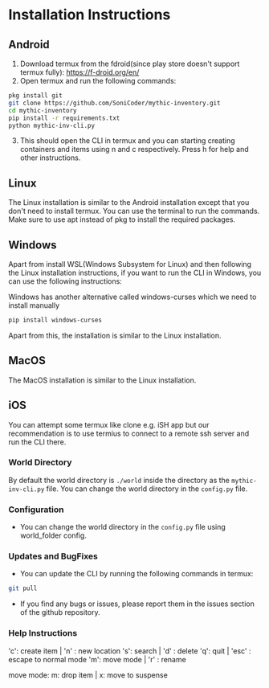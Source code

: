 # Installation Instructions

## Android

1. Download termux from the fdroid(since play store doesn't support termux fully): https://f-droid.org/en/
2. Open termux and run the following commands:
```bash
pkg install git
git clone https://github.com/SoniCoder/mythic-inventory.git
cd mythic-inventory
pip install -r requirements.txt
python mythic-inv-cli.py
```
3. This should open the CLI in termux and you can starting creating containers and items using n and c respectively. Press h for help and other instructions.

## Linux

The Linux installation is similar to the Android installation except that you don't need to install termux. You can use the terminal to run the commands. Make sure to use apt instead of pkg to install the required packages.

## Windows

Apart from install WSL(Windows Subsystem for Linux) and then following the Linux installation instructions, if you want to run the CLI in Windows, you can use the following instructions:

Windows has another alternative called windows-curses which we need to install manually

```bash
pip install windows-curses
```

Apart from this, the installation is similar to the Linux installation.

## MacOS

The MacOS installation is similar to the Linux installation.

## iOS

You can attempt some termux like clone e.g. iSH app but our recommendation is to use termius to connect to a remote ssh server and run the CLI there.

### World Directory

By default the world directory is `./world` inside the directory as the `mythic-inv-cli.py` file. You can change the world directory in the `config.py` file.

### Configuration

- You can change the world directory in the `config.py` file using world_folder config.


### Updates and BugFixes

- You can update the CLI by running the following commands in termux:
```bash
git pull
```

- If you find any bugs or issues, please report them in the issues section of the github repository.

### Help Instructions

'c': create item | 'n' : new location
's': search      | 'd' : delete
'q': quit        | 'esc' : escape to normal mode
'm': move mode   | 'r' : rename

move mode:
m: drop item     | x: move to suspense